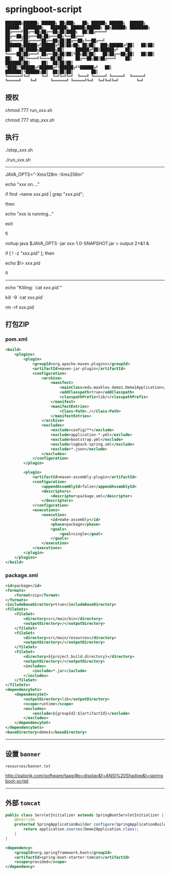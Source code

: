# springboot-script

```
███████╗██████╗ ██████╗ ██╗███╗   ██╗ ██████╗ ██████╗  ██████╗  ██████╗ ████████╗   ███████╗ ██████╗██████╗ ██╗██████╗ ████████╗
██╔════╝██╔══██╗██╔══██╗██║████╗  ██║██╔════╝ ██╔══██╗██╔═══██╗██╔═══██╗╚══██╔══╝   ██╔════╝██╔════╝██╔══██╗██║██╔══██╗╚══██╔══╝
███████╗██████╔╝██████╔╝██║██╔██╗ ██║██║  ███╗██████╔╝██║   ██║██║   ██║   ██║█████╗███████╗██║     ██████╔╝██║██████╔╝   ██║
╚════██║██╔═══╝ ██╔══██╗██║██║╚██╗██║██║   ██║██╔══██╗██║   ██║██║   ██║   ██║╚════╝╚════██║██║     ██╔══██╗██║██╔═══╝    ██║
███████║██║     ██║  ██║██║██║ ╚████║╚██████╔╝██████╔╝╚██████╔╝╚██████╔╝   ██║      ███████║╚██████╗██║  ██║██║██║        ██║
╚══════╝╚═╝     ╚═╝  ╚═╝╚═╝╚═╝  ╚═══╝ ╚═════╝ ╚═════╝  ╚═════╝  ╚═════╝    ╚═╝      ╚══════╝ ╚═════╝╚═╝  ╚═╝╚═╝╚═╝        ╚═╝
```

## 授权

chmod 777 run_xxx.sh

chmod 777 stop_xxx.sh

## 执行

./stop_xxx.sh

./run_xxx.sh

---
JAVA_OPTS="-Xms128m -Xmx256m"

echo "xxx on...."

if find -name xxx.pid | grep "xxx.pid";

then

  echo "xxx is running..."
  
  exit
  
fi

nohup java $JAVA_OPTS -jar xxx-1.0-SNAPSHOT.jar >  output 2>&1 &

if [ ! -z "xxx.pid" ]; then

  echo $!> xxx.pid
  
fi


---
echo "Killing: \`cat xxx.pid\`" 

kill -9 \`cat xxx.pid\` 

rm -rf xxx.pid


## 打包ZIP

### pom.xml

```xml
<build>
    <plugins>
        <plugin>
            <groupId>org.apache.maven.plugins</groupId>
            <artifactId>maven-jar-plugin</artifactId>
            <configuration>
                <archive>
                    <manifest>
                        <mainClass>edu.maskleo.demo1.Demo1Application</mainClass>
                        <addClasspath>true</addClasspath>
                        <classpathPrefix>lib/</classpathPrefix>
                    </manifest>
                    <manifestEntries>
                        <Class-Path>./</Class-Path>
                    </manifestEntries>
                </archive>
                <excludes>
                    <exclude>config/**</exclude>
                    <exclude>application-*.yml</exclude>
                    <exclude>bootstrap.yml</exclude>
                    <exclude>logback-spring.xml</exclude>
                    <exclude>*.json</exclude>
                </excludes>
            </configuration>
        </plugin>

        <plugin>
            <artifactId>maven-assembly-plugin</artifactId>
            <configuration>
                <appendAssemblyId>false</appendAssemblyId>
                <descriptors>
                    <descriptor>package.xml</descriptor>
                </descriptors>
            </configuration>
            <executions>
                <execution>
                    <id>make-assembly</id>
                    <phase>package</phase>
                    <goals>
                        <goal>single</goal>
                    </goals>
                </execution>
            </executions>
        </plugin>
    </plugins>
</build>
```

### package.xml

```xml
<id>package</id>  
<formats>  
    <format>zip</format>
</formats>
<includeBaseDirectory>true</includeBaseDirectory>
<fileSets>
    <fileSet>
        <directory>src/main/bin</directory>
        <outputDirectory>/</outputDirectory>
    </fileSet>  
    <fileSet>
        <directory>src/main/resources</directory>
        <outputDirectory>/</outputDirectory>  
    </fileSet>
    <fileSet>
        <directory>${project.build.directory}</directory>
        <outputDirectory>/</outputDirectory>
        <includes>
            <include>*.jar</include>  
        </includes>
    </fileSet>
</fileSets>
<dependencySets>
    <dependencySet>
        <outputDirectory>lib</outputDirectory>
        <scope>runtime</scope>
        <excludes>
            <exclude>${groupId}:${artifactId}</exclude>
        </excludes>
    </dependencySet>
</dependencySets>
<baseDirectory>demo1</baseDirectory>
```


---

## 设置 `banner`

`resources/banner.txt`

http://patorjk.com/software/taag/#p=display&f=ANSI%20Shadow&t=springboot-script

---

## 外部 `tomcat`

```java
public class ServletInitializer extends SpringBootServletInitializer {
    @Override
    protected SpringApplicationBuilder configure(SpringApplicationBuilder application) {
        return application.sources(Demo2Application.class);
    }
}
```

```xml
<dependency>
    <groupId>org.springframework.boot</groupId>
    <artifactId>spring-boot-starter-tomcat</artifactId>
    <scope>provided</scope>
</dependency>
```

